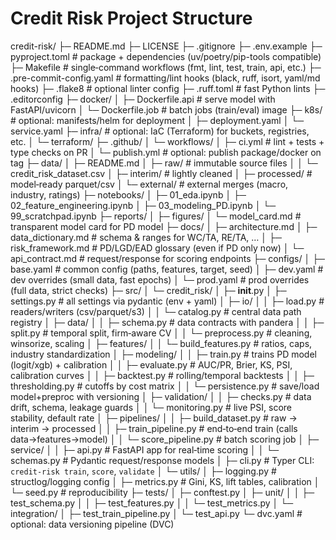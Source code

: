 # Credit Risk Project Structure

credit-risk/
├─ README.md
├─ LICENSE
├─ .gitignore
├─ .env.example
├─ pyproject.toml                # package + dependencies (uv/poetry/pip-tools compatible)
├─ Makefile                      # single‑command workflows (fmt, lint, test, train, api, etc.)
├─ .pre-commit-config.yaml       # formatting/lint hooks (black, ruff, isort, yaml/md hooks)
├─ .flake8                       # optional linter config
├─ .ruff.toml                    # fast Python lints
├─ .editorconfig
├─ docker/
│  ├─ Dockerfile.api            # serve model with FastAPI/uvicorn
│  └─ Dockerfile.job            # batch jobs (train/eval) image
├─ k8s/                          # optional: manifests/helm for deployment
│  ├─ deployment.yaml
│  └─ service.yaml
├─ infra/                        # optional: IaC (Terraform) for buckets, registries, etc.
│  └─ terraform/
├─ .github/
│  └─ workflows/
│     ├─ ci.yml                 # lint + tests + type checks on PR
│     └─ publish.yml            # optional: publish package/docker on tag
├─ data/
│  ├─ README.md
│  ├─ raw/                      # immutable source files
│  │  └─ credit_risk_dataset.csv
│  ├─ interim/                  # lightly cleaned
│  ├─ processed/                # model‑ready parquet/csv
│  └─ external/                 # external merges (macro, industry, ratings)
├─ notebooks/
│  ├─ 01_eda.ipynb
│  ├─ 02_feature_engineering.ipynb
│  ├─ 03_modeling_PD.ipynb
│  └─ 99_scratchpad.ipynb
├─ reports/
│  ├─ figures/
│  └─ model_card.md             # transparent model card for PD model
├─ docs/
│  ├─ architecture.md
│  ├─ data_dictionary.md        # schema & ranges for WC/TA, RE/TA, …
│  ├─ risk_framework.md         # PD/LGD/EAD glossary (even if PD only now)
│  └─ api_contract.md           # request/response for scoring endpoints
├─ configs/
│  ├─ base.yaml                 # common config (paths, features, target, seed)
│  ├─ dev.yaml                  # dev overrides (small data, fast epochs)
│  └─ prod.yaml                 # prod overrides (full data, strict checks)
├─ src/
│  └─ credit_risk/
│     ├─ __init__.py
│     ├─ settings.py            # all settings via pydantic (env + yaml)
│     ├─ io/
│     │  ├─ load.py             # readers/writers (csv/parquet/s3)
│     │  └─ catalog.py          # central data path registry
│     ├─ data/
│     │  ├─ schema.py           # data contracts with pandera
│     │  ├─ split.py            # temporal split, firm‑aware CV
│     │  └─ preprocess.py       # cleaning, winsorize, scaling
│     ├─ features/
│     │  └─ build_features.py   # ratios, caps, industry standardization
│     ├─ modeling/
│     │  ├─ train.py            # trains PD model (logit/xgb) + calibration
│     │  ├─ evaluate.py         # AUC/PR, Brier, KS, PSI, calibration curves
│     │  ├─ backtest.py         # rolling/temporal backtests
│     │  ├─ thresholding.py     # cutoffs by cost matrix
│     │  └─ persistence.py      # save/load model+preproc with versioning
│     ├─ validation/
│     │  ├─ checks.py           # data drift, schema, leakage guards
│     │  └─ monitoring.py       # live PSI, score stability, default rate
│     ├─ pipelines/
│     │  ├─ build_dataset.py    # raw -> interim -> processed
│     │  ├─ train_pipeline.py   # end‑to‑end train (calls data→features→model)
│     │  └─ score_pipeline.py   # batch scoring job
│     ├─ service/
│     │  ├─ api.py              # FastAPI app for real‑time scoring
│     │  └─ schemas.py          # Pydantic request/response models
│     ├─ cli.py                 # Typer CLI: `credit-risk train`, `score`, `validate`
│     └─ utils/
│        ├─ logging.py          # structlog/logging config
│        ├─ metrics.py          # Gini, KS, lift tables, calibration
│        └─ seed.py             # reproducibility
├─ tests/
│  ├─ conftest.py
│  ├─ unit/
│  │  ├─ test_schema.py
│  │  ├─ test_features.py
│  │  └─ test_metrics.py
│  └─ integration/
│     ├─ test_train_pipeline.py
│     └─ test_api.py
└─ dvc.yaml                      # optional: data versioning pipeline (DVC)
